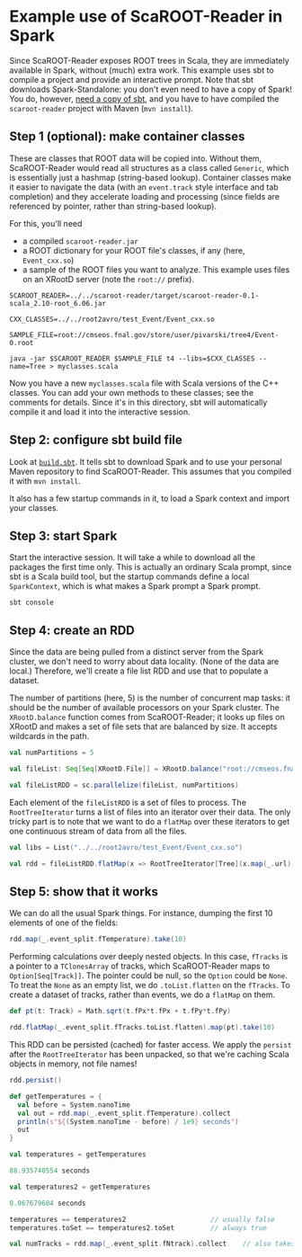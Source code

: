 # Example use of ScaROOT-Reader in Spark

Since ScaROOT-Reader exposes ROOT trees in Scala, they are immediately available in Spark, without (much) extra work. This example uses sbt to compile a project and provide an interactive prompt. Note that sbt downloads Spark-Standalone: you don't even need to have a copy of Spark! You do, however, [need a copy of sbt](http://www.scala-sbt.org/download.html), and you have to have compiled the `scaroot-reader` project with Maven (`mvn install`).

## Step 1 (optional): make container classes

These are classes that ROOT data will be copied into. Without them, ScaROOT-Reader would read all structures as a class called `Generic`, which is essentially just a hashmap (string-based lookup). Container classes make it easier to navigate the data (with an `event.track` style interface and tab completion) and they accelerate loading and processing (since fields are referenced by pointer, rather than string-based lookup).

For this, you'll need

   * a compiled `scaroot-reader.jar`
   * a ROOT dictionary for your ROOT file's classes, if any (here, `Event_cxx.so`)
   * a sample of the ROOT files you want to analyze. This example uses files on an XRootD server (note the `root://` prefix).

```
SCAROOT_READER=../../scaroot-reader/target/scaroot-reader-0.1-scala_2.10-root_6.06.jar

CXX_CLASSES=../../root2avro/test_Event/Event_cxx.so 

SAMPLE_FILE=root://cmseos.fnal.gov/store/user/pivarski/tree4/Event-0.root

java -jar $SCAROOT_READER $SAMPLE_FILE t4 --libs=$CXX_CLASSES --name=Tree > myclasses.scala
```

Now you have a new `myclasses.scala` file with Scala versions of the C++ classes. You can add your own methods to these classes; see the comments for details. Since it's in this directory, sbt will automatically compile it and load it into the interactive session.

## Step 2: configure sbt build file

Look at [`build.sbt`](https://github.com/diana-hep/rootconverter/blob/master/spark-examples/commandline/build.sbt). It tells sbt to download Spark and to use your personal Maven repository to find ScaROOT-Reader. This assumes that you compiled it with `mvn install`.

It also has a few startup commands in it, to load a Spark context and import your classes.

## Step 3: start Spark

Start the interactive session. It will take a while to download all the packages the first time only. This is actually an ordinary Scala prompt, since sbt is a Scala build tool, but the startup commands define a local `SparkContext`, which is what makes a Spark prompt a Spark prompt.

```
sbt console
```

## Step 4: create an RDD

Since the data are being pulled from a distinct server from the Spark cluster, we don't need to worry about data locality. (None of the data are local.) Therefore, we'll create a file list RDD and use that to populate a dataset.

The number of partitions (here, 5) is the number of concurrent map tasks: it should be the number of available processors on your Spark cluster. The `XRootD.balance` function comes from ScaROOT-Reader; it looks up files on XRootD and makes a set of file sets that are balanced by size. It accepts wildcards in the path.

```scala
val numPartitions = 5

val fileList: Seq[Seq[XRootD.File]] = XRootD.balance("root://cmseos.fnal.gov/store/user/pivarski/tree4/*.root", numPartitions)

val fileListRDD = sc.parallelize(fileList, numPartitions)
```

Each element of the `fileListRDD` is a set of files to process. The `RootTreeIterator` turns a list of files into an iterator over their data. The only tricky part is to note that we want to do a `flatMap` over these iterators to get one continuous stream of data from all the files.

```scala
val libs = List("../../root2avro/test_Event/Event_cxx.so")

val rdd = fileListRDD.flatMap(x => RootTreeIterator[Tree](x.map(_.url), treeLocation, libs, myclasses))
```

## Step 5: show that it works

We can do all the usual Spark things. For instance, dumping the first 10 elements of one of the fields:

```scala
rdd.map(_.event_split.fTemperature).take(10)
```

Performing calculations over deeply nested objects. In this case, `fTracks` is a pointer to a `TClonesArray` of tracks, which ScaROOT-Reader maps to `Option[Seq[Track]]`. The pointer could be null, so the `Option` could be `None`. To treat the `None` as an empty list, we do `.toList.flatten` on the `fTracks`. To create a dataset of tracks, rather than events, we do a `flatMap` on them.

```scala
def pt(t: Track) = Math.sqrt(t.fPx*t.fPx + t.fPy*t.fPy)

rdd.flatMap(_.event_split.fTracks.toList.flatten).map(pt).take(10)
```

This RDD can be persisted (cached) for faster access. We apply the `persist` after the `RootTreeIterator` has been unpacked, so that we're caching Scala objects in memory, not file names!

```scala
rdd.persist()

def getTemperatures = {
  val before = System.nanoTime
  val out = rdd.map(_.event_split.fTemperature).collect
  println(s"${(System.nanoTime - before) / 1e9} seconds")
  out
}

val temperatures = getTemperatures

88.935740554 seconds

val temperatures2 = getTemperatures

0.067679604 seconds

temperatures == temperatures2                     // usually false
temperatures.toSet == temperatures2.toSet         // always true

val numTracks = rdd.map(_.event_split.fNtrack).collect    // also takes ~0.03 seconds
```
